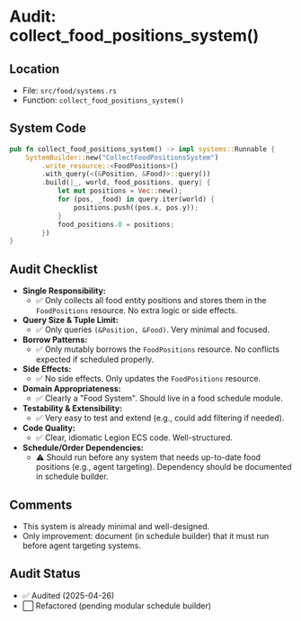 # Audit: collect_food_positions_system()

## Location
- File: `src/food/systems.rs`
- Function: `collect_food_positions_system()`

## System Code
```rust
pub fn collect_food_positions_system() -> impl systems::Runnable {
    SystemBuilder::new("CollectFoodPositionsSystem")
        .write_resource::<FoodPositions>()
        .with_query(<(&Position, &Food)>::query())
        .build(|_, world, food_positions, query| {
            let mut positions = Vec::new();
            for (pos, _food) in query.iter(world) {
                positions.push((pos.x, pos.y));
            }
            food_positions.0 = positions;
        })
}
```

## Audit Checklist
- **Single Responsibility:**
  - ✅ Only collects all food entity positions and stores them in the `FoodPositions` resource. No extra logic or side effects.
- **Query Size & Tuple Limit:**
  - ✅ Only queries `(&Position, &Food)`. Very minimal and focused.
- **Borrow Patterns:**
  - ✅ Only mutably borrows the `FoodPositions` resource. No conflicts expected if scheduled properly.
- **Side Effects:**
  - ✅ No side effects. Only updates the `FoodPositions` resource.
- **Domain Appropriateness:**
  - ✅ Clearly a "Food System". Should live in a food schedule module.
- **Testability & Extensibility:**
  - ✅ Very easy to test and extend (e.g., could add filtering if needed).
- **Code Quality:**
  - ✅ Clear, idiomatic Legion ECS code. Well-structured.
- **Schedule/Order Dependencies:**
  - ⚠️ Should run before any system that needs up-to-date food positions (e.g., agent targeting). Dependency should be documented in schedule builder.

## Comments
- This system is already minimal and well-designed.
- Only improvement: document (in schedule builder) that it must run before agent targeting systems.

## Audit Status
- ✅ Audited (2025-04-26)
- ⬜ Refactored (pending modular schedule builder)
